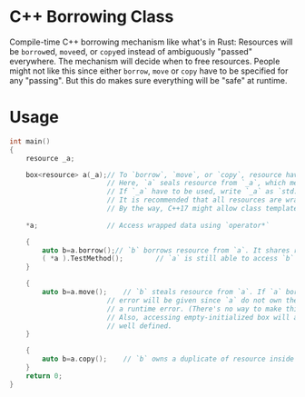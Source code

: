 # C++ Borrowing Class
Compile-time C++ borrowing mechanism like what's in Rust: Resources will be `borrow`ed, `move`ed, or `copy`ed instead of ambiguously "passed" everywhere. The mechanism will decide when to free resources. People might not like this since either `borrow`, `move` or `copy` have to be specified for any "passing". But this do makes sure everything will be "safe" at runtime.

# Usage

```C++
int main()
{
	resource _a;

	box<resource> a(_a);// To `borrow`, `move`, or `copy`, resource have to be wrapped like this.
						// Here, `a` seals resource from `_a`, which means generally `_a` can no longer be used anymore.
						// If `_a` have to be used, write `_a` as `std::cref(_a)` which will result in a deep copy.
						// It is recommended that all resources are wrapped in `box` to avoid C++ swap outside control of `box`.
						// By the way, C++17 might allow class template deduction which means `box a(_a)` will be legal
	
	*a;					// Access wrapped data using `operator*`

	{
		auto b=a.borrow();// `b` borrows resource from `a`. It shares resource with `a` but don't free that.
		( *a ).TestMethod();		// `a` is still able to access `b`
	}

	{
		auto b=a.move();	// `b` steals resource from `a`. If `a` borrowed resource from somebody else, a compiling
						// error will be given since `a` do not own the resource. Accessing `a` after this will throw
						// a runtime error. (There's no way to make this a compile time error since, this is C++)
						// Also, accessing empty-initialized box will also throw a runtime error. At least everything is
						// well defined.
	}

	{	
		auto b=a.copy();	// `b` owns a duplicate of resource inside `a`. They don't share the same memory space anymore.
	}
    return 0;
}
```

